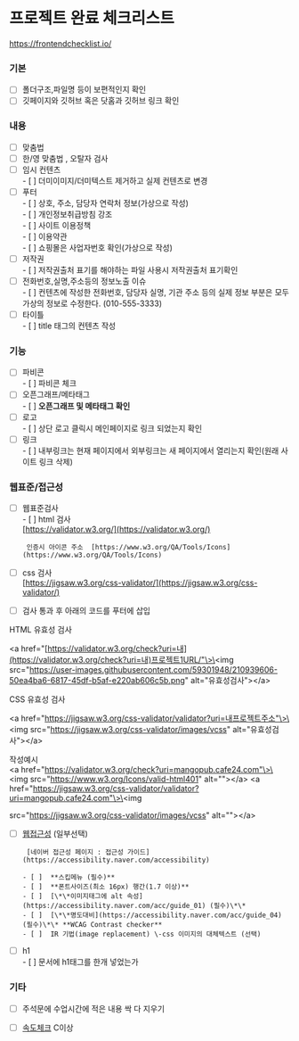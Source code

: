 # **프로젝트 완료 체크리스트**

https://frontendchecklist.io/

### **기본**

- [ ] 폴더구조,파일명 등이 보편적인지 확인  
- [ ] 깃페이지와 깃허브 혹은 닷홈과 깃허브 링크 확인

### **내용**

- [ ] 맞춤법  
- [ ] 한/영 맞춤법 , 오탈자 검사  
- [ ] 임시 컨텐츠  
      - [ ]  더미이미지/더미텍스트 제거하고 실제 컨텐츠로 변경  
- [ ] 푸터  
      - [ ]  상호, 주소, 담당자 연락처 정보(가상으로 작성)  
      - [ ]  개인정보취급방침 강조  
      - [ ]  사이트 이용정책  
      - [ ]  이용약관  
      - [ ]  쇼핑몰은 사업자번호 확인(가상으로 작성)  
- [ ] 저작권  
      - [ ]  저작권출처 표기를 해야하는 파일 사용시 저작권출처 표기확인  
- [ ] 전화번호,실명,주소등의 정보노출 이슈  
      - [ ]  컨텐츠에 작성한 전화번호, 담당자 실명, 기관 주소 등의 실제 정보 부분은 모두 가상의 정보로 수정한다. (010-555-3333)  
- [ ] 타이틀  
      - [ ]  title 태그의 컨텐츠 작성

### **기능**

- [ ] 파비콘  
      - [ ]  파비콘 체크  
- [ ] 오픈그래프/메타태그  
      - [ ]  **오픈그래프 및 메타태그 확인**  
- [ ] 로고  
      - [ ]  상단 로고 클릭시 메인페이지로 링크 되었는지 확인  
- [ ] 링크  
      - [ ]  내부링크는 현재 페이지에서 외부링크는 새 페이지에서 열리는지 확인(원래 사이트 링크 삭제)

### **웹표준/접근성**

- [ ] 웹표준검사  
      - [ ]  html 검사  
            [https://validator.w3.org/](https://validator.w3.org/)

       인증시 아이콘 주소  [https://www.w3.org/QA/Tools/Icons](https://www.w3.org/QA/Tools/Icons)

- [ ]  css 검사   
      [https://jigsaw.w3.org/css-validator/](https://jigsaw.w3.org/css-validator/)  
- [ ] 검사 통과 후 아래의 코드를 푸터에 삽입

HTML 유효성 검사 

\<a href="[https://validator.w3.org/check?uri=내](https://validator.w3.org/check?uri=내)프로젝트1URL/"\>\<img src="https://user-images.githubusercontent.com/59301948/210939606-50ea4ba6-6817-45df-b5af-e220ab606c5b.png" alt="유효성검사"\>\</a\>

CSS 유효성 검사 

\<a href="https://jigsaw.w3.org/css-validator/validator?uri=내프로젝트주소"\>\<img src="https://jigsaw.w3.org/css-validator/images/vcss" alt="유효성검사"\>\</a\>

작성예시   
\<a href="https://validator.w3.org/check?uri=mangopub.cafe24.com"\>\<img src="https://www.w3.org/Icons/valid-html401" alt=""\>\</a\> \<a href="https://jigsaw.w3.org/css-validator/validator?uri=mangopub.cafe24.com"\>\<img 

src="https://jigsaw.w3.org/css-validator/images/vcss" alt=""\>\</a\>

- [ ] [웹접근성](https://accessibility.naver.com/accessibility) (일부선택)

       [네이버 접근성 페이지 : 접근성 가이드](https://accessibility.naver.com/accessibility)

      - [ ]  **스킵메뉴 (필수)**  
      - [ ]  **폰트사이즈(최소 16px) 행간(1.7 이상)**  
      - [ ]  [\*\*이미지태그에 alt 속성](https://accessibility.naver.com/acc/guide_01) (필수)\*\*  
      - [ ]  [\*\*명도대비](https://accessibility.naver.com/acc/guide_04)(필수)\*\* **WCAG Contrast checker**  
      - [ ]  IR 기법(image replacement) \-css 이미지의 대체텍스트 (선택)  
- [ ] h1  
      - [ ]  문서에 h1태그를 한개 넣었는가

### **기타**

- [ ]  주석문에 수업시간에 적은 내용 싹 다 지우기  
- [ ]  [속도체크](https://tools.pingdom.com/) C이상


